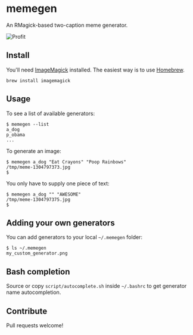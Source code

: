 # memegen

An RMagick-based two-caption meme generator.

![Profit](https://github.com/cmdrkeene/memegen/raw/master/example.jpg)

## Install

You'll need [ImageMagick](http://www.imagemagick.org/script/index.php) installed.
The easiest way is to use [Homebrew](https://github.com/mxcl/homebrew).

    brew install imagemagick

## Usage

To see a list of available generators:

    $ memegen --list
    a_dog
    p_obama
    ...
    
To generate an image:

    $ memegen a_dog "Eat Crayons" "Poop Rainbows"
    /tmp/meme-1304797373.jpg
    $ 
    
You only have to supply one piece of text:

    $ memegen a_dog "" "AWESOME"
    /tmp/meme-1304797375.jpg
    $
    
## Adding your own generators

You can add generators to your local `~/.memegen` folder:

    $ ls ~/.memegen
    my_custom_generator.png
    
## Bash completion

Source or copy `script/autocomplete.sh` inside `~/.bashrc` to get generator 
name autocompletion.

## Contribute

Pull requests welcome!
    